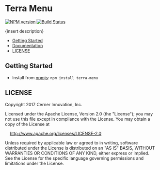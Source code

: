 # Terra Menu


[![NPM version](http://img.shields.io/npm/v/terra-menu.svg)](https://www.npmjs.org/package/terra-menu)
[![Build Status](https://travis-ci.org/cerner/terra-core.svg?branch=master)](https://travis-ci.org/cerner/terra-core)

{insert description}

- [Getting Started](#getting-started)
- [Documentation](https://github.com/cerner/terra-core/tree/master/packages/terra-menu/docs)
- [LICENSE](#license)

## Getting Started

- Install from [npmjs](https://www.npmjs.com): `npm install terra-menu`

## LICENSE

Copyright 2017 Cerner Innovation, Inc.

Licensed under the Apache License, Version 2.0 (the "License"); you may not use this file except in compliance with the License. You may obtain a copy of the License at

&nbsp;&nbsp;&nbsp;&nbsp;http://www.apache.org/licenses/LICENSE-2.0

Unless required by applicable law or agreed to in writing, software distributed under the License is distributed on an "AS IS" BASIS, WITHOUT WARRANTIES OR CONDITIONS OF ANY KIND, either express or implied. See the License for the specific language governing permissions and limitations under the License.
